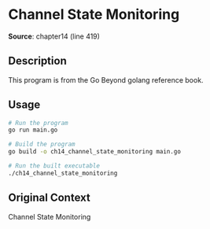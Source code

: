 # Channel State Monitoring

**Source**: chapter14 (line 419)

## Description

This program is from the Go Beyond golang reference book.

## Usage

```bash
# Run the program
go run main.go

# Build the program
go build -o ch14_channel_state_monitoring main.go

# Run the built executable
./ch14_channel_state_monitoring
```

## Original Context

Channel State Monitoring
